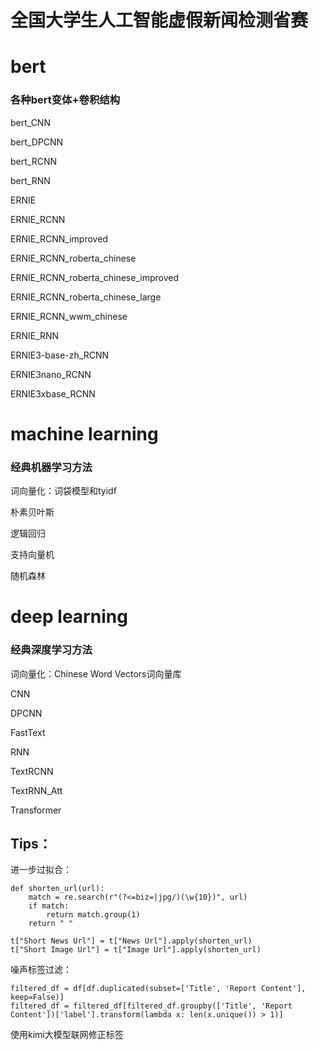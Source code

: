 # 全国大学生人工智能虚假新闻检测省赛

# bert
### 各种bert变体+卷积结构

bert_CNN

bert_DPCNN

bert_RCNN

bert_RNN

ERNIE

ERNIE_RCNN

ERNIE_RCNN_improved

ERNIE_RCNN_roberta_chinese

ERNIE_RCNN_roberta_chinese_improved

ERNIE_RCNN_roberta_chinese_large

ERNIE_RCNN_wwm_chinese

ERNIE_RNN

ERNIE3-base-zh_RCNN

ERNIE3nano_RCNN

ERNIE3xbase_RCNN 

# machine learning
### 经典机器学习方法

词向量化：词袋模型和tyidf

朴素贝叶斯

逻辑回归

支持向量机

随机森林

# deep learning
### 经典深度学习方法

词向量化：Chinese Word Vectors词向量库

CNN

DPCNN

FastText

RNN

TextRCNN

TextRNN_Att

Transformer

## Tips：

进一步过拟合：

```
def shorten_url(url):
    match = re.search(r"(?<=biz=|jpg/)(\w{10})", url)
    if match:
        return match.group(1)
    return " " 
```

```
t["Short News Url"] = t["News Url"].apply(shorten_url)
t["Short Image Url"] = t["Image Url"].apply(shorten_url)
```

噪声标签过滤：

```
filtered_df = df[df.duplicated(subset=['Title', 'Report Content'], keep=False)]
filtered_df = filtered_df[filtered_df.groupby(['Title', 'Report Content'])['label'].transform(lambda x: len(x.unique()) > 1)]
```

使用kimi大模型联网修正标签
